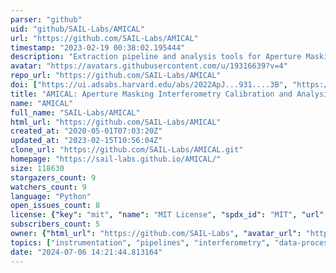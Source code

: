 ```yaml
---
parser: "github"
uid: "github/SAIL-Labs/AMICAL"
url: "https://github.com/SAIL-Labs/AMICAL"
timestamp: "2023-02-19 00:38:02.195444"
description: "Extraction pipeline and analysis tools for Aperture Masking Interferometry mode of the last generation of instruments (ground-based and space)."
avatar: "https://avatars.githubusercontent.com/u/19316639?v=4"
repo_url: "https://github.com/SAIL-Labs/AMICAL"
doi: ["https://ui.adsabs.harvard.edu/abs/2022ApJ...931....3B", "https://ui.adsabs.harvard.edu/abs/2020SPIE11446E..11S", "https://ui.adsabs.harvard.edu/abs/2023ascl.soft02021S/abstract"]
title: "AMICAL: Aperture Masking Interferometry Calibration and Analysis Library"
name: "AMICAL"
full_name: "SAIL-Labs/AMICAL"
html_url: "https://github.com/SAIL-Labs/AMICAL"
created_at: "2020-05-01T07:03:20Z"
updated_at: "2023-02-15T10:56:04Z"
clone_url: "https://github.com/SAIL-Labs/AMICAL.git"
homepage: "https://sail-labs.github.io/AMICAL/"
size: 118630
stargazers_count: 9
watchers_count: 9
language: "Python"
open_issues_count: 8
license: {"key": "mit", "name": "MIT License", "spdx_id": "MIT", "url": "https://api.github.com/licenses/mit", "node_id": "MDc6TGljZW5zZTEz"}
subscribers_count: 5
owner: {"html_url": "https://github.com/SAIL-Labs", "avatar_url": "https://avatars.githubusercontent.com/u/19316639?v=4", "login": "SAIL-Labs", "type": "Organization"}
topics: ["instrumentation", "pipelines", "interferometry", "data-processing", "jwst", "eso-vlt"]
date: "2024-07-06 14:21:44.813164"
---
```

